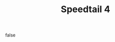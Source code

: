 ---
layout: photo
modal: true
thumb: https://csnapmediahost.github.io/assets1/Thumbs/Speedtail4.jpg
full: https://csnapmediahost.github.io/assets1/Render/Speedtail4.jpg
size: huge
ar: landscape
body: false
title: "Speedtail 4"
---